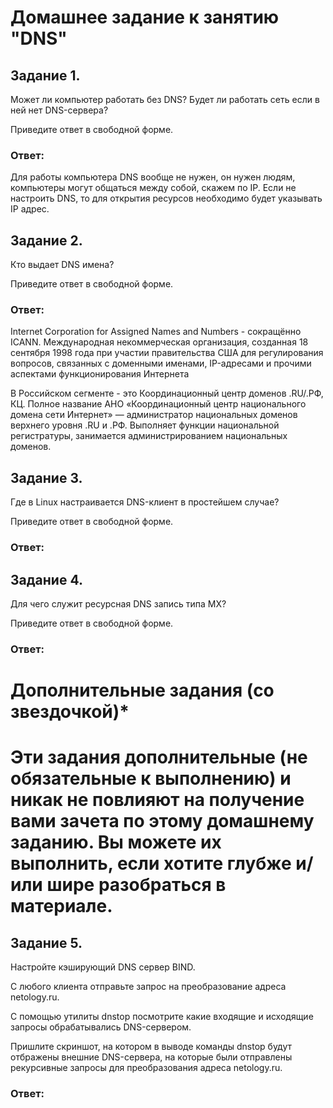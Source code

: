# Домашнее задание к занятию "DNS"

## Задание 1.

Может ли компьютер работать без DNS? Будет ли работать сеть если в ней нет DNS-сервера?

Приведите ответ в свободной форме.

### Ответ: 

Для работы компьютера DNS вообще не нужен, он нужен людям, компьютеры могут общаться между собой, скажем по IP.
Если не настроить DNS, то для открытия ресурсов необходимо будет указывать IP адрес.

## Задание 2.

Кто выдает DNS имена?

Приведите ответ в свободной форме.

### Ответ: 

Internet Corporation for Assigned Names and Numbers - сокращённо ICANN. Международная некоммерческая организация, созданная 18 сентября 1998 года при участии правительства США для регулирования вопросов, связанных с доменными именами, IP-адресами и прочими аспектами функционирования Интернета

В Российском сегменте - это Координационный центр доменов .RU/.РФ, КЦ. Полное название АНО «Координационный центр национального домена сети Интернет» — администратор национальных доменов верхнего уровня .RU и .РФ. Выполняет функции национальной регистратуры, занимается администрированием национальных доменов.

## Задание 3.

Где в Linux настраивается DNS-клиент в простейшем случае?

Приведите ответ в свободной форме.

### Ответ: 




## Задание 4.

Для чего служит ресурсная DNS запись типа MX?

Приведите ответ в свободной форме.

### Ответ: 




# Дополнительные задания (со звездочкой)*
# Эти задания дополнительные (не обязательные к выполнению) и никак не повлияют на получение вами зачета по этому домашнему заданию. Вы можете их выполнить, если хотите глубже и/или шире разобраться в материале.

## Задание 5.

Настройте кэширующий DNS сервер BIND.

С любого клиента отправьте запрос на преобразование адреса netology.ru.

С помощью утилиты dnstop посмотрите какие входящие и исходящие запросы обрабатывались DNS-сервером.

Пришлите скриншот, на котором в выводе команды dnstop будут отбражены внешние DNS-сервера, на которые были отправлены рекурсивные запросы для преобразования адреса netology.ru.


### Ответ: 


